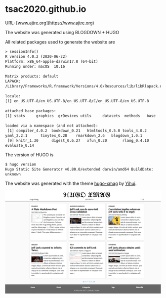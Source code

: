 # tsac2020.github.io

URL: [www.ajtre.org](https://www.ajtre.org)

The website was generated using BLOGDOWN + HUGO

All related packages used to generate the website are

```
> sessionInfo()
R version 4.0.2 (2020-06-22)
Platform: x86_64-apple-darwin17.0 (64-bit)
Running under: macOS  10.16

Matrix products: default
LAPACK: /Library/Frameworks/R.framework/Versions/4.0/Resources/lib/libRlapack.dylib

locale:
[1] en_US.UTF-8/en_US.UTF-8/en_US.UTF-8/C/en_US.UTF-8/en_US.UTF-8

attached base packages:
[1] stats     graphics  grDevices utils     datasets  methods   base     

loaded via a namespace (and not attached):
 [1] compiler_4.0.2  bookdown_0.21   htmltools_0.5.0 tools_4.0.2     yaml_2.2.1      tinytex_0.28    rmarkdown_2.6   blogdown_1.0.1 
 [9] knitr_1.30      digest_0.6.27   xfun_0.20       rlang_0.4.10    evaluate_0.14 
```

The version of HUGO is

```
$ hugo version
Hugo Static Site Generator v0.80.0/extended darwin/amd64 BuildDate: unknown
```

The website was generated with the theme [hugo-xmag](https://github.com/yihui/hugo-xmag) by [Yihui](https://yihui.org/en/).

![theme preview](https://raw.githubusercontent.com/yihui/hugo-xmag/master/images/screenshot.png)

